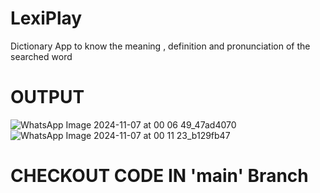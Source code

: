 # LexiPlay
Dictionary App  to know the meaning , definition and pronunciation of the searched word
# OUTPUT 
![WhatsApp Image 2024-11-07 at 00 06 49_47ad4070](https://github.com/user-attachments/assets/6bf2ff98-10f4-4193-95ca-598c26de11d1)
![WhatsApp Image 2024-11-07 at 00 11 23_b129fb47](https://github.com/user-attachments/assets/76d1f6d4-9617-4dee-abc3-93e3d908a08e)
# CHECKOUT CODE IN 'main' Branch


